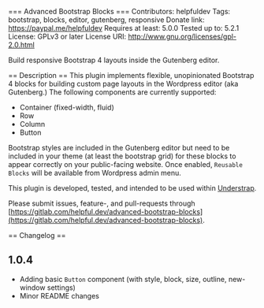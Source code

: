 === Advanced Bootstrap Blocks ===
Contributors: helpfuldev
Tags: bootstrap, blocks, editor, gutenberg, responsive
Donate link: https://paypal.me/helpfuldev
Requires at least: 5.0.0
Tested up to: 5.2.1
License: GPLv3 or later
License URI: http://www.gnu.org/licenses/gpl-2.0.html

Build responsive Bootstrap 4 layouts inside the Gutenberg editor. 


== Description ==
This plugin implements flexible, unopinionated Bootstrap 4 blocks for building custom page layouts in the Wordpress editor (aka Gutenberg.) The following components are currently supported: 

* Container (fixed-width, fluid)
* Row
* Column
* Button

Bootstrap styles are included in the Gutenberg editor but need to be included in your theme (at least the bootstrap grid) for these blocks to appear correctly on your public-facing website. Once enabled, `Reusable Blocks` will be available from Wordpress admin menu.

This plugin is developed, tested, and intended to be used within [Understrap](https://understrap.com/). 

Please submit issues, feature-, and pull-requests through [https://gitlab.com/helpful.dev/advanced-bootstrap-blocks](https://gitlab.com/helpful.dev/advanced-bootstrap-blocks). 

== Changelog ==
## 1.0.4

* Adding basic `Button` component (with style, block, size, outline, new-window settings) 
* Minor README changes